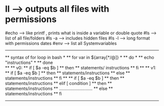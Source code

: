 # ll --> outputs all files with permissions
#echo --> like printf , prints what is inside a variable or double quote
#ls --> list of all file/folders
#ls -a --> includes hidden files
#ls -l --> long format with permissions dates
#env --> list all Systemvariables 

*************************************************************************************
**                           syntax of for loop in bash                              *
**                           for var in ${array[*/@]}                                *
**                           do                                                      *
**                               echo "instructions"                                 *
**                           done      
**
**                           v0:
**                           if [ $a -eq $b ]
**                           then
**                               statements/ instructions 
**                           fi 
**
**                           v1:
**                           if [ $a -eq $b ]
**                           then
**                               statements/instructions
**                           else
**                               statements/instructions
**                           fi
**
**                           if [ $a -eq $b ]
**                           then
**                               statements/instructions
**                           elif [ condition ]
**                           then
**                               statements/instructions
**                           ...........................
**                           else
**                                statements/instructions
**                           fi
*************************************************************************************

